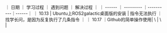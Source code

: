 ｜ 日期     ｜ 学习过程  ｜ 遇到问题 ｜ 解决过程 ｜
｜ ------  ｜ --------- ｜----------｜------｜
｜ 10.13    | Ubuntu上ROS2galactic桌面版的安装 | 指令无法执行 ｜ 找学长问，是因为反复执行了几条指令 ｜
｜ 10.17   ｜Github的简单操作使用| \ | \ |
